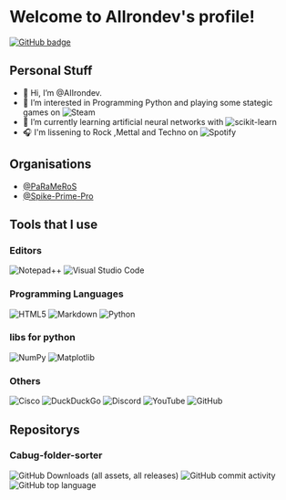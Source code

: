 # Welcome to AIIrondev's profile!
<p>
  <a href="https://github.com/MaxAtslega?tab=followers">
    <img src="https://img.shields.io/github/followers/AIIrondev?label=Followers&logo=GitHub&style=for-the-badge" alt="GitHub badge" />
  </a>
</p>

## Personal Stuff

- 👋 Hi, I’m @AIIrondev.
- 👀 I’m interested in Programming Python and playing some stategic games on ![Steam](https://img.shields.io/badge/steam-%23000000.svg?style=for-the-badge&logo=steam&logoColor=white)
- 🌱 I’m currently learning artificial neural networks with ![scikit-learn](https://img.shields.io/badge/scikit--learn-%23F7931E.svg?style=for-the-badge&logo=scikit-learn&logoColor=white)
- 🎧 I'm lissening to Rock ,Mettal and Techno on ![Spotify](https://img.shields.io/badge/Spotify-1ED760?style=for-the-badge&logo=spotify&logoColor=white)

## Organisations

- [@PaRaMeRoS](https://github.com/PaRaMeRoS)
- [@Spike-Prime-Pro](https://github.com/Ekips-Prime-Pro)

## Tools that I use

### Editors

![Notepad++](https://img.shields.io/badge/Notepad++-90E59A.svg?style=for-the-badge&logo=notepad%2b%2b&logoColor=black)
![Visual Studio Code](https://img.shields.io/badge/Visual%20Studio%20Code-0078d7.svg?style=for-the-badge&logo=visual-studio-code&logoColor=white)

### Programming Languages

![HTML5](https://img.shields.io/badge/html5-%23E34F26.svg?style=for-the-badge&logo=html5&logoColor=white)
![Markdown](https://img.shields.io/badge/markdown-%23000000.svg?style=for-the-badge&logo=markdown&logoColor=white)
![Python](https://img.shields.io/badge/python-3670A0?style=for-the-badge&logo=python&logoColor=ffdd54)

### libs for python

![NumPy](https://img.shields.io/badge/numpy-%23013243.svg?style=for-the-badge&logo=numpy&logoColor=white)
![Matplotlib](https://img.shields.io/badge/Matplotlib-%23ffffff.svg?style=for-the-badge&logo=Matplotlib&logoColor=black)

### Others

![Cisco](https://img.shields.io/badge/cisco-%23049fd9.svg?style=for-the-badge&logo=cisco&logoColor=black)
![DuckDuckGo](https://img.shields.io/badge/DuckDuckGo-DE5833?style=for-the-badge&logo=DuckDuckGo&logoColor=white)
![Discord](https://img.shields.io/badge/Discord-%235865F2.svg?style=for-the-badge&logo=discord&logoColor=white)
![YouTube](https://img.shields.io/badge/YouTube-%23FF0000.svg?style=for-the-badge&logo=YouTube&logoColor=white)
![GitHub](https://img.shields.io/badge/github-%23121011.svg?style=for-the-badge&logo=github&logoColor=white)

## Repositorys

### Cabug-folder-sorter

<p>
  <a>
    <img alt="GitHub Downloads (all assets, all releases)" src="https://img.shields.io/github/downloads/AIIrondev/Cabug-folder-sorter/total?label=GitHub Downloads&logo=GitHub&style=for-the-badge">
  </a>
  <a>
    <img alt="GitHub commit activity" src="https://img.shields.io/github/commit-activity/t/AIIrondev/Cabug-folder-sorter?logo=GitHub&style=for-the-badge">
  </a>
  <a>
  <img alt="GitHub top language" src="https://img.shields.io/github/languages/top/Aiirondev/Cabug-folder-sorter?style=for-the-badge&logo=python">
  </a>
</p>


